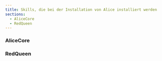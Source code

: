 ```yaml
---
title: Skills, die bei der Installation von Alice installiert werden
sections:
  - AliceCore
  - RedQueen
---
```



### AliceCore






### RedQueen



